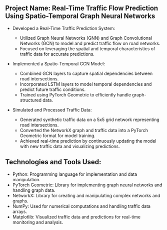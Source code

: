 ## Project Name: Real-Time Traffic Flow Prediction Using Spatio-Temporal Graph Neural Networks

- Developed a Real-Time Traffic Prediction System:
  - Utilized Graph Neural Networks (GNN) and Graph Convolutional Networks (GCN) to model and predict traffic flow on road networks.
  - Focused on leveraging the spatial and temporal characteristics of traffic data for accurate predictions.

- Implemented a Spatio-Temporal GCN Model:
  - Combined GCN layers to capture spatial dependencies between road intersections.
  - Incorporated LSTM layers to model temporal dependencies and predict future traffic conditions.
  - Trained using PyTorch Geometric to efficiently handle graph-structured data.

- Simulated and Processed Traffic Data:
  - Generated synthetic traffic data on a 5x5 grid network representing road intersections.
  - Converted the NetworkX graph and traffic data into a PyTorch Geometric format for model training.
  - Achieved real-time prediction by continuously updating the model with new traffic data and visualizing predictions.

## Technologies and Tools Used:

- Python: Programming language for implementation and data manipulation.
- PyTorch Geometric: Library for implementing graph neural networks and handling graph data.
- NetworkX: Library for creating and manipulating complex networks and graphs.
- NumPy: Used for numerical computations and handling traffic data arrays.
- Matplotlib: Visualized traffic data and predictions for real-time monitoring and analysis.

